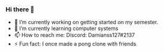 ### Hi there 👋

<!--
**DamianRS-TEC/DamianRS-TEC** is a ✨ _special_ ✨ repository because its `README.md` (this file) appears on your GitHub profile.

Here are some ideas to get you started:
-->

- 🔭 I’m currently working on getting started on my semester.
- 🌱 I’m currently learning computer systems
- 📫 How to reach me: Discord: Damianss127#2137
- ⚡ Fun fact: I once made a pong clone with friends

